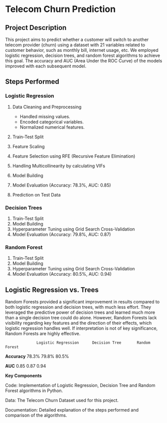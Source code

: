 # Telecom Churn Prediction

## Project Description
This project aims to predict whether a customer will switch to another telecom provider (churn) using a dataset with 21 variables related to customer behavior, such as monthly bill, internet usage, etc. We employed logistic regression, decision trees, and random forest algorithms to achieve this goal. The accuracy and AUC (Area Under the ROC Curve) of the models improved with each subsequent model.

## Steps Performed

### Logistic Regression
1. Data Cleaning and Preprocessing
   - Handled missing values.
   - Encoded categorical variables.
   - Normalized numerical features.

2. Train-Test Split
3. Feature Scaling
4. Feature Selection using RFE (Recursive Feature Elimination)
5. Handling Multicollinearity by calculating VIFs
6. Model Building
7. Model Evaluation (Accuracy: 78.3%, AUC: 0.85)
8. Prediction on Test Data

### Decision Trees
1. Train-Test Split
2. Model Building
3. Hyperparameter Tuning using Grid Search Cross-Validation
4. Model Evaluation (Accuracy: 79.8%, AUC: 0.87)

### Random Forest
1. Train-Test Split
2. Model Building
3. Hyperparameter Tuning using Grid Search Cross-Validation
4. Model Evaluation (Accuracy: 80.5%, AUC: 0.94)

## Logistic Regression vs. Trees
Random Forests provided a significant improvement in results compared to both logistic regression and decision trees, with much less effort. They leveraged the predictive power of decision trees and learned much more than a single decision tree could do alone. However, Random Forests lack visibility regarding key features and the direction of their effects, which logistic regression handles well. If interpretation is not of key significance, Random Forests are highly effective.

                  Logistic Regression 	   Decision Tree	   Random Forest
                  
**Accuracy**		       78.3%			       79.8%		       80.5%

**AUC**			          0.85				        0.87			    0.94


**Key Components**

Code: Implementation of Logistic Regression, Decision Tree and Random Forest algorithms in Python.

Data: The Telecom Churn Dataset used for this project.

Documentation: Detailed explanation of the steps performed and comparison of the algorithms.


